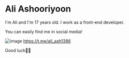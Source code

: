 # Ali Ashooriyoon

I'm Ali and I'm 17 years old. I work as a front-end developer.

You can easily find me in social media!

![image](https://github.com/user-attachments/assets/0e850cc0-9c38-4c81-930f-f45f4c1d01f0)
https://t.me/ali_ash1386

Good luck🌱🌱

<!--
**AliAshooriyoon/AliAshooriyoon** is a ✨ _special_ ✨ repository because its `README.md` (this file) appears on your GitHub profile.

Here are some ideas to get you started:

- 🔭 I’m currently working on ...
- 🌱 I’m currently learning ...
- 👯 I’m looking to collaborate on ...
- 🤔 I’m looking for help with ...
- 💬 Ask me about ...
- 📫 How to reach me: ...
- 😄 Pronouns: ...
- ⚡ Fun fact: ...
-->
